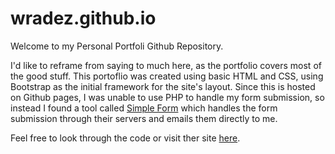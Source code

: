 # wradez.github.io

Welcome to my Personal Portfoli Github Repository. 

I'd like to reframe from saying to much here, as the portfolio covers most of the good stuff. This portoflio was created using basic HTML and CSS, using Bootstrap as the initial framework for the site's layout. Since this is hosted on Github pages, I was unable to use PHP to handle my form submission, so instead I found a tool called [Simple Form](https://getsimpleform.com/) which handles the form submission through their servers and emails them directly to me.

Feel free to look through the code or visit ther site [here](wradez.github.io).
